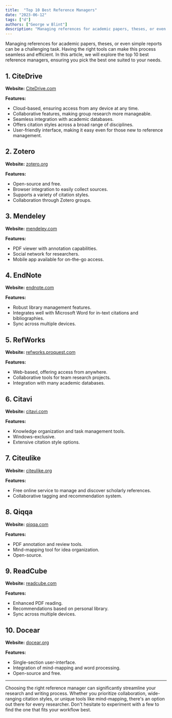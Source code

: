 ```yaml
---
title:  "Top 10 Best Reference Managers"
date: "2023-06-12"
tags: ["d"]
authors: ["George w Blint"]
description: "Managing references for academic papers, theses, or even simple reports can be a challenging task. Having the right tools can make this process seamless and efficient. In this article, we will explore the top 10 best reference managers, ensuring you pick the best one suited to your needs."
---
```


Managing references for academic papers, theses, or even simple reports can be a challenging task. Having the right tools can make this process seamless and efficient. In this article, we will explore the top 10 best reference managers, ensuring you pick the best one suited to your needs.

## 1. **CiteDrive**

**Website:** [CiteDrive.com](https://citedrive.com/)

**Features:**

- Cloud-based, ensuring access from any device at any time.
- Collaborative features, making group research more manageable.
- Seamless integration with academic databases.
- Offers citation styles across a broad range of disciplines.
- User-friendly interface, making it easy even for those new to reference management.

## 2. **Zotero**

**Website:** [zotero.org](https://www.zotero.org/)

**Features:**

- Open-source and free.
- Browser integration to easily collect sources.
- Supports a variety of citation styles.
- Collaboration through Zotero groups.

## 3. **Mendeley**

**Website:** [mendeley.com](https://www.mendeley.com/)

**Features:**

- PDF viewer with annotation capabilities.
- Social network for researchers.
- Mobile app available for on-the-go access.

## 4. **EndNote**

**Website:** [endnote.com](https://www.endnote.com/)

**Features:**

- Robust library management features.
- Integrates well with Microsoft Word for in-text citations and bibliographies.
- Sync across multiple devices.

## 5. **RefWorks**

**Website:** [refworks.proquest.com](https://refworks.proquest.com/)

**Features:**

- Web-based, offering access from anywhere.
- Collaborative tools for team research projects.
- Integration with many academic databases.

## 6. **Citavi**

**Website:** [citavi.com](https://www.citavi.com/)

**Features:**

- Knowledge organization and task management tools.
- Windows-exclusive.
- Extensive citation style options.

## 7. **Citeulike**

**Website:** [citeulike.org](http://www.citeulike.org/)

**Features:**

- Free online service to manage and discover scholarly references.
- Collaborative tagging and recommendation system.

## 8. **Qiqqa**

**Website:** [qiqqa.com](https://www.qiqqa.com/)

**Features:**

- PDF annotation and review tools.
- Mind-mapping tool for idea organization.
- Open-source.

## 9. **ReadCube**

**Website:** [readcube.com](https://www.readcube.com/)

**Features:**

- Enhanced PDF reading.
- Recommendations based on personal library.
- Sync across multiple devices.

## 10. **Docear**

**Website:** [docear.org](http://www.docear.org/)

**Features:**

- Single-section user-interface.
- Integration of mind-mapping and word processing.
- Open-source and free.

---

Choosing the right reference manager can significantly streamline your research and writing process. Whether you prioritize collaboration, wide-ranging citation styles, or unique tools like mind-mapping, there's an option out there for every researcher. Don't hesitate to experiment with a few to find the one that fits your workflow best.